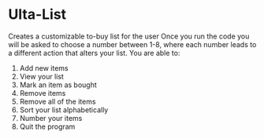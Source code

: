 # Ulta-List
Creates a customizable to-buy list for the user
Once you run the code you will be asked to choose a number between 1-8, where each number leads to a different action that alters your list. 
You are able to:
1. Add new items
2. View your list
3. Mark an item as bought
4. Remove items
5. Remove all of the items
6. Sort your list alphabetically
7. Number your items
8. Quit the program 
